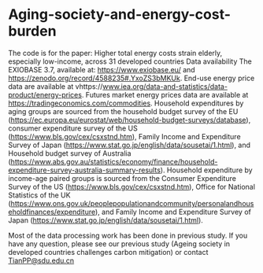 # Aging-society-and-energy-cost-burden
The code is for the paper: Higher total energy costs strain elderly, especially low-income, across 31 developed countries
Data availability 
The EXIOBASE 3.7, available at: https://www.exiobase.eu/ and https://zenodo.org/record/4588235#.YxoZS3bMKUk. End-use energy price data are available at vhttps://www.iea.org/data-and-statistics/data-product/energy-prices. Futures market energy prices data are available at https://tradingeconomics.com/commodities. Household expenditures by aging groups are sourced from the household budget survey of the EU (https://ec.europa.eu/eurostat/web/household-budget-surveys/database), consumer expenditure survey of the US (https://www.bls.gov/cex/csxstnd.htm), Family Income and Expenditure Survey of Japan (https://www.stat.go.jp/english/data/sousetai/1.html), and Household budget survey of Australia (https://www.abs.gov.au/statistics/economy/finance/household-expenditure-survey-australia-summary-results). Household expenditure by income-age paired groups is sourced from the Consumer Expenditure Survey of the US (https://www.bls.gov/cex/csxstnd.htm), Office for National Statistics of the UK (https://www.ons.gov.uk/peoplepopulationandcommunity/personalandhouseholdfinances/expenditure), and Family Income and Expenditure Survey of Japan (https://www.stat.go.jp/english/data/sousetai/1.html). 


Most of the data processing work has been done in previous study. If you have any question, please see our previous study (Ageing society in developed countries challenges carbon mitigation) or contact TianPP@sdu.edu.cn
